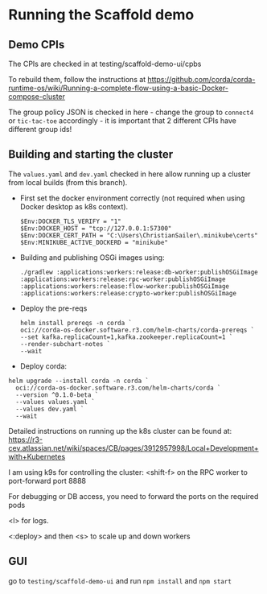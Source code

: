 # Running the Scaffold demo

## Demo CPIs

The CPIs are checked in at testing/scaffold-demo-ui/cpbs

To rebuild them, follow the instructions at 
https://github.com/corda/corda-runtime-os/wiki/Running-a-complete-flow-using-a-basic-Docker-compose-cluster

The group policy JSON is checked in here - change the group to `connect4` or `tic-tac-toe` accordingly - it is 
important that 2 different CPIs have different group ids!

## Building and starting the cluster

The `values.yaml` and `dev.yaml` checked in here allow running up a cluster from local builds (from this branch).

- First set the docker environment correctly (not required when using Docker desktop as k8s context).
    ```
    $Env:DOCKER_TLS_VERIFY = "1"
    $Env:DOCKER_HOST = "tcp://127.0.0.1:57300"
    $Env:DOCKER_CERT_PATH = "C:\Users\ChristianSailer\.minikube\certs"
    $Env:MINIKUBE_ACTIVE_DOCKERD = "minikube"
  ```
- Building and publishing OSGi images using:
  ```
  ./gradlew :applications:workers:release:db-worker:publishOSGiImage :applications:workers:release:rpc-worker:publishOSGiImage :applications:workers:release:flow-worker:publishOSGiImage :applications:workers:release:crypto-worker:publishOSGiImage
  ```

- Deploy the pre-reqs
    ```
    helm install prereqs -n corda `
    oci://corda-os-docker.software.r3.com/helm-charts/corda-prereqs `
    --set kafka.replicaCount=1,kafka.zookeeper.replicaCount=1 `
    --render-subchart-notes `
    --wait
  ```
- Deploy corda:
 ```
 helm upgrade --install corda -n corda `
   oci://corda-os-docker.software.r3.com/helm-charts/corda `
   --version ^0.1.0-beta `
   --values values.yaml `
   --values dev.yaml `
   --wait
 ```

Detailed instructions on running up the k8s cluster can be found at:
https://r3-cev.atlassian.net/wiki/spaces/CB/pages/3912957998/Local+Development+with+Kubernetes

I am using k9s for controlling the cluster:
\<shift-f\> on the RPC worker to port-forward port 8888

For debugging or DB access, you need to forward the ports on the required pods

\<l\> for logs.

\<:deploy\> and then \<s\> to scale up and down workers 

## GUI

go to `testing/scaffold-demo-ui` and run `npm install` and `npm start`